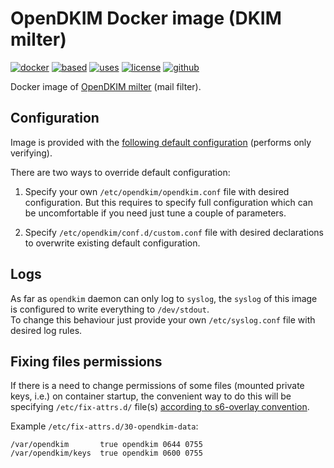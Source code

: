 OpenDKIM Docker image (DKIM milter) 
===================================

[![docker](https://img.shields.io/badge/image-quay.io%2Finstrumentisto%2Fopendkim-green.svg)](https://quay.io/repository/instrumentisto/opendkim)
[![based](https://img.shields.io/badge/based%20on-alpine%3Aedge-blue.svg)](https://hub.docker.com/_/alpine)
[![uses](https://img.shields.io/badge/uses-s6--overlay-blue.svg)](https://github.com/just-containers/s6-overlay)
[![license](https://img.shields.io/badge/license-MIT-blue.svg)](https://github.com/instrumentisto/docker-mailserver/blob/master/LICENSE.md)
[![github](https://img.shields.io/badge/GitHub-repo-blue.svg)](https://github.com/instrumentisto/docker-mailserver/tree/master/images/opendkim)

Docker image of [OpenDKIM milter](http://www.opendkim.org) (mail filter).



## Configuration

Image is provided with the 
[following default configuration](https://github.com/instrumentisto/docker-mailserver/blob/master/images/opendkim/rootfs/etc/opendkim/opendkim.conf)
(performs only verifying).

There are two ways to override default configuration:
 
1.  Specify your own `/etc/opendkim/opendkim.conf` file with desired
    configuration. But this requires to specify full configuration which
    can be uncomfortable if you need just tune a couple of parameters.

2.  Specify `/etc/opendkim/conf.d/custom.conf` file with desired declarations
    to overwrite existing default configuration.



## Logs

As far as `opendkim` daemon can only log to `syslog`,
the `syslog` of this image is configured to write everything to `/dev/stdout`.  
To change this behaviour just provide your own `/etc/syslog.conf` file
with desired log rules.



## Fixing files permissions

If there is a need to change permissions of some files (mounted private keys,
i.e.) on container startup, the convenient way to do this will be specifying
`/etc/fix-attrs.d/` file(s)
[according to s6-overlay convention](https://github.com/just-containers/s6-overlay#fixing-ownership--permissions).

Example `/etc/fix-attrs.d/30-opendkim-data`:
```
/var/opendkim       true opendkim 0644 0755
/var/opendkim/keys  true opendkim 0600 0755
```

